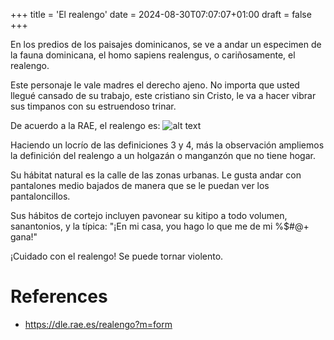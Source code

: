+++
title = 'El realengo'
date = 2024-08-30T07:07:07+01:00
draft = false
+++

En los predios de los paisajes dominicanos, se ve a andar un especimen de la fauna dominicana, el homo sapiens realengus, o cariñosamente, el realengo.

Este personaje le vale madres el derecho ajeno. No importa que usted llegué cansado de su trabajo, este cristiano sin Cristo, le va a hacer vibrar sus timpanos con su estruendoso trinar.

De acuerdo a la RAE, el realengo es:
![alt text](/img/image.png)

Haciendo un locrío de las definiciones 3 y 4, más la observación ampliemos la definición del realengo a un holgazán o manganzón que no tiene hogar. 

Su hábitat natural es la calle de las zonas urbanas. Le gusta andar con pantalones medio bajados de manera que se le puedan ver los pantaloncillos.

Sus hábitos de cortejo incluyen pavonear su kitipo a todo volumen, sanantonios, y la típica: "¡En mi casa, you hago lo que me de mi %$#@+ gana!"

¡Cuidado con el realengo! Se puede tornar violento.

# References
- https://dle.rae.es/realengo?m=form
